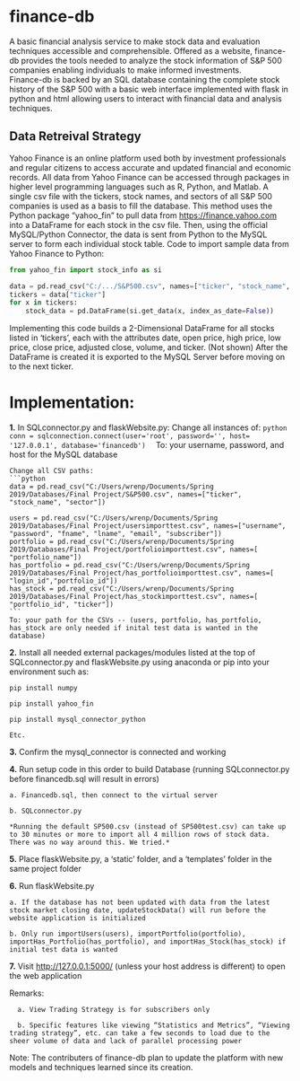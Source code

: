 # finance-db
A basic financial analysis service to make stock data and evaluation techniques accessible and comprehensible. Offered as a website, finance-db provides the tools needed to analyze the stock information of S&P 500 companies enabling individuals to make informed investments.  
Finance-db is backed by an SQL database containing the complete stock history of the S&amp;P 500 with a basic web interface implemented with flask in python and html allowing users to interact with financial data and analysis techniques.

## Data Retreival Strategy

Yahoo Finance is an online platform used both by investment professionals and regular citizens to access accurate and updated financial and economic records. All data from Yahoo Finance can be accessed through packages in higher level programming languages such as R, Python, and Matlab. A single csv file with the tickers, stock names, and sectors of all S&P 500 companies is used as a basis to fill the database. This method uses the Python package “yahoo_fin” to pull data from https://finance.yahoo.com into a DataFrame for each stock in the csv file. Then, using the official MySQL/Python Connector, the data is sent from Python to the MySQL server to form each individual stock table. 
Code to import sample data from Yahoo Finance to Python:

```python
from yahoo_fin import stock_info as si

data = pd.read_csv("C:/.../S&P500.csv", names=["ticker", "stock_name", "sector"])
tickers = data["ticker"]
for x in tickers:
	stock_data = pd.DataFrame(si.get_data(x, index_as_date=False))
```

Implementing this code builds a 2-Dimensional DataFrame for all stocks listed in ‘tickers’, each with the attributes date, open price, high price, low price, close price, adjusted close, volume, and ticker. (Not shown) After the DataFrame is created it is exported to the MySQL Server before moving on to the next ticker.

# Implementation:

**1.** In SQLconnector.py and flaskWebsite.py: 
    Change all instances of:
    ```python
    conn = sqlconnection.connect(​user​=​'root'​, ​password​=​''​, ​host​=​'127.0.0.1'​, database​=​'financedb'​) 
    ```
    To: your username, password, and host for the MySQL database 
 
    Change all CSV paths:
    ```python
    data = pd.read_csv(​"C:/Users/wrenp/Documents/Spring 2019/Databases/Final Project/S&P500.csv"​, ​names​=[​"ticker"​, ​"stock_name"​, ​"sector"​]) 
  
    users = pd.read_csv(​"C:/Users/wrenp/Documents/Spring 2019/Databases/Final Project/usersimporttest.csv"​, ​names​=[​"username"​, ​"password"​, ​"fname"​, ​"lname"​, ​"email"​, "subscriber"​]) 
    portfolio = pd.read_csv(​"C:/Users/wrenp/Documents/Spring 2019/Databases/Final Project/portfolioimporttest.csv"​, ​names​=[​"portfolio_name"​]) 
    has_portfolio = pd.read_csv(​"C:/Users/wrenp/Documents/Spring 2019/Databases/Final Project/has_portfolioimporttest.csv"​, ​names​=[​"login_id"​,​"portfolio_id"​]) 
    has_stock = pd.read_csv(​"C:/Users/wrenp/Documents/Spring 2019/Databases/Final Project/has_stockimporttest.csv"​, ​names​=[​"portfolio_id"​, ​"ticker"​]) 
    ```
    To: your path for the CSVs -- (users, portfolio, has_portfolio, has_stock are only needed if inital test data is wanted in the database)
  
**2.** Install all needed external packages/modules listed at the top of SQLconnector.py and flaskWebsite.py using anaconda or pip into your environment such as: 

    pip install numpy 
    
    pip install yahoo_fin 
    
    pip install mysql_connector_python 
    
    Etc. 
  
**3.** Confirm the mysql_connector is connected and working 

**4.** Run setup code in this order to build Database (running SQLconnector.py before financedb.sql will result in errors) 

    a. Financedb.sql, then connect to the virtual server 
    
    b. SQLconnector.py 
    
    *Running the default SP500.csv (instead of SP500test.csv) can take up to 30 minutes or more to import all 4 million rows of stock data. There was no way around this. We tried.*
    
**5.** Place flaskWebsite.py, a ‘static’ folder, and a ‘templates’ folder in the same project folder 

**6.** Run flaskWebsite.py 

    a. If the database has not been updated with data from the latest stock market closing date, updateStockData() will run before the website application is initialized 
    
    b. Only run importUsers(users), importPortfolio(portfolio), importHas_Portfolio(has_portfolio), and importHas_Stock(has_stock) if initial test data is wanted
    
**7.** Visit ​http://127.0.0.1:5000/​ (unless your host address is different) to open the web application 

Remarks: 
    
      a. View Trading Strategy is for subscribers only 
      
      b. Specific features like viewing “Statistics and Metrics”, “Viewing trading strategy”, etc. can take a few seconds to load due to the sheer volume of data and lack of parallel processing power 
      
      
Note: The contributers of finance-db plan to update the platform with new models and techniques learned since its creation.
